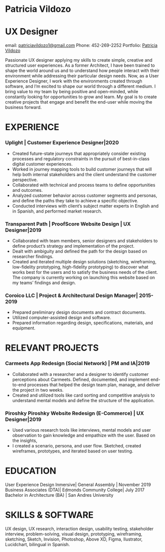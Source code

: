 # Patricia Vildozo
# UX Designer

email: patriciavildozo1@gmail.com 
Phone: 452-269-2252
Portfolio: [Patricia Vildozo](http://patriciaux.com)

Passionate UX designer applying my skills to create simple, creative and structured user experiences. As a former Architect, I have been trained to shape the world around us and to understand how people interact with their environment while addressing their particular design needs. Now, as a User Experience Designer, I work with the environments created through software, and I’m excited to shape our world through a different medium. I bring value to my team by being positive and open-minded, while constantly looking for opportunities to grow and learn. My goal is to create creative projects that engage and benefit the end-user while moving the business forward.

# EXPERIENCE
### Uplight | Customer Experience Designer|2020
* Created future-state journeys that appropriately consider existing processes and regulatory constraints in the pursuit of best-in-class digital customer experiences.
* Worked in journey mapping tools to build customer journeys that will help both internal stakeholders and the client understand the customer perspective.
* Collaborated with technical and process teams to define opportunities and outcomes.
* Analyzed customer behavior across customer segments and personas, and define the paths they take to achieve a specific objective.
* Conducted interviews with client’s subject matter experts in English and in Spanish, and performed market research.
### Transparent Path | ProofScore Website Design | UX Designer|2019
* Collaborated with team members, senior designers and stakeholders to define product’s strategy and implementation of the project.
* Dealt with ambiguity and defined the path for the design based on researcher findings.
* Created and iterated multiple design solutions (sketching, wireframing, low-fidelity prototyping, high-fidelity prototyping) to discover what works best for the users and to satisfy the business needs of the client. The company is currently working on launching this website based on my teams’ findings and design.
### Coroico LLC | Project & Architectural Design Manager| 2015-2019
* Prepared preliminary design documents and contract documents.
* Utilized computer-assisted design and software.
* Prepared information regarding design, specifications, materials, and equipment.
# RELEVANT PROJECTS
### Carmeets App Redesign (Social Network) | PM and IA|2019
* Collaborated with a researcher and a designer to identify customer perceptions about Carmeets. Defined, documented, and implement end-to-end processes that helped the design team plan, manage, and deliver the project in two weeks.
* Created and utilized tools like card sorting and competitive analysis to understand mental models and define the structure of the application.
### Piroshky Piroshky Website Redesign (E-Commerce) | UX Designer|2019
* Used various research tools like interviews, mental models and user observation to gain knowledge and empathize with the user. Based on the insights,
* I created a scenario, persona, and user flow. Sketched, created wireframes, prototypes, and iterated based on user testing.
# EDUCATION
User Experience Design Inmersive| General Assembly | November 2019
Business Associates (DTA)| Edmonds Community College| July 2017
Bachelor in Architecture (BA) | San Andres University 
# SKILLS & SOFTWARE
UX design, UX research, interaction design, usability testing, stakeholder interview, problem-solving, visual design, prototyping, wireframing, sketching, Sketch, Invision, Photoshop, Above XD, Figma, Ilustrator, Lucidchart, bilingual in Spanish.



